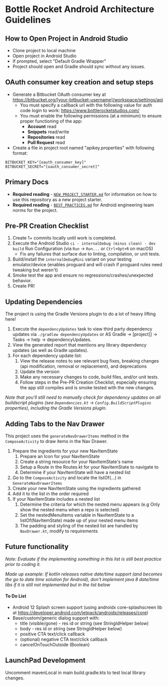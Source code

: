 Bottle Rocket Android Architecture Guidelines
=============================================

## How to Open Project in Android Studio
* Clone project to local machine
* Open project in Android Studio
* If prompted, select "Default Gradle Wrapper"
* Project should open and Gradle should sync without any issues.

## OAuth consumer key creation and setup steps
* Generate a Bitbucket OAuth consumer key at https://bitbucket.org/[your-bitbucket-username]/workspace/settings/api
    * You must specify a callback url with the following value for auth code login to work: https://www.bottlerocketstudios.com/
    * You must enable the following permissions (at a minimum) to ensure proper functioning of the app:
        * **Account** read
        * **Snippets** read/write
        * **Repositories** read
        * **Pull Request** read
* Create a file in project root named "apikey.properties" with following format:

```
BITBUCKET_KEY="[oauth_consumer_key]"
BITBUCKET_SECRET="[oauth_consumer_secret]"
```

## Primary Docs
* **Required reading** - [`NEW_PROJECT_STARTER.md`](./docs/NEW_PROJECT_STARTER.md) for information on how to use this repository as a new project starter.
* **Required reading** - [`BEST_PRACTICES.md`](./docs/BEST_PRACTICES.md) for Android engineering team norms for the project.

## Pre-PR Creation Checklist
1. Create 1+ commits locally until work is completed.
2. Execute the Android Studio `ci - internalDebug (minus clean) - dev build` Run Configuration (via `Run` -> `Run...` or `Ctrl+Opt+R` on macOS)
    * Fix any failures that surface due to linting, compilation, or unit tests.
3. Build/install the `internalDebugMini` variant on your testing emulator/device (enables proguard and will crash if proguard rules need tweaking but weren't)
4. Smoke test the app and ensure no regressions/crashes/unexpected behavior.
5. Create PR!

## Updating Dependencies
The project is using the Gradle Versions plugin to do a lot of heavy lifting here!

1. Execute the `dependencyUpdates` task to view third party dependency updates via `./gradlew dependencyUpdates` or AS Gradle -> [project]] -> Tasks -> help -> dependencyUpdates.
2. View the generated report that mentions any library dependency updates (as well as Gradle updates). 
3. For each dependency update list:
    1. View the release notes to see relevant bug fixes, breaking changes (api modification, removal or replacement), and deprecations
    2. Update the version
    3. Make any necessary changes to code, build files, and/or unit tests.
    4. Follow steps in the Pre-PR Creation Checklist, especially ensuring the app still compiles and is smoke tested with the new changes.

*Note that you'll still need to manually check for dependency updates on all buildscript plugins (see `Dependencies.kt` -> `Config.BuildScriptPlugins` properties), including the Gradle Versions plugin.*

## Adding Tabs to the Nav Drawer
This project uses the `generateNavDrawerItems` method in the `ComposeActivity` to draw items in the Nav Drawer.

1. Prepare the ingredients for your new NavItemState
    1. Prepare an Icon for your NavItemState
    2. Create a string resource for your NavItemState's name
    3. Setup a Route in the Routes.kt for your NavItemState to navigate to
    4. Determine if your NavItemState will have a nested list
2. Go to the `ComposeActivity` and locate the listOf(...) in `GenerateNavDrawerItems`
3. Create your new NavItemState using the ingredients gathered
4. Add it to the list in the order required
5. If your NavItemState includes a nested list
    1. Determine the criteria for which the nested menu appears (e.g Only show the nested menu when a repo is selected)
    2. Set the nestedMenuItems variable in NavItemState to a listOf(NavItemState) made up of your nested menu items
    3. The padding and styling of the nested list are handled by `NavDrawer.kt`, modify to requirements

## Future functionality
*Note: Evaluate if the implementing something in this list is still best practice prior to coding it.*

*Made up example: If kotlin releases native date/time support (and becomes the go to date time solution for Android), don't implement java 8 date/time libs if it is still not implemented but in the list below*

#### To Do List
* Android 12 Splash screen support (using androidx core-splashscreen lib at https://developer.android.com/jetpack/androidx/releases/core)
* Base/custom/generic dialog support with:
    * title (visible/gone) - res id or string (see StringIdHelper below)
    * body - res id or string (see StringIdHelper below)
    * positive CTA text/click callback
    * (optional) negative CTA text/click callback
    * cancelOnTouchOutside (Boolean)
    
## LaunchPad Development
Uncomment mavenLocal in main build.gradle.kts to test local library changes.